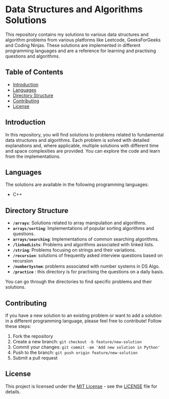 # Data Structures and Algorithms Solutions

This repository contains my solutions to various data structures and algorithm problems from various platforms like Leetcode, GeeksForGeeks and Coding Ninjas. These solutions are implemented in different programming languages and are a reference for learning and practising questions and algorithms.

## Table of Contents

- [Introduction](#introduction)
- [Languages](#languages)
- [Directory Structure](#directory-structure)
- [Contributing](#contributing)
- [License](#license)

## Introduction

In this repository, you will find solutions to problems related to fundamental data structures and algorithms. Each problem is solved with detailed explanations and, where applicable, multiple solutions with different time and space complexities are provided. You can explore the code and learn from the implementations.

## Languages

The solutions are available in the following programming languages:
- C++

## Directory Structure

- **`/arrays`**: Solutions related to array manipulation and algorithms.
- **`arrays/sorting`**: Implementations of popular sorting algorithms and questions.
- **`arrays/searching`**: Implementations of common searching algorithms.
- **`/linkedLists`**: Problems and algorithms associated with linked lists.
- **`/string`**: Problems focusing on strings and their variations.
- **`/recursion`**: solutions of frequently asked interview questions based on recursion
- **`/numberSystem`**: problems associated with number systems in DS Algo.
- **`/practice`** : this directory is for practising the questions on a daily basis.
  

You can go through the directories to find specific problems and their solutions.

## Contributing

If you have a new solution to an existing problem or want to add a solution in a different programming language, please feel free to contribute! Follow these steps:

1. Fork the repository
2. Create a new branch: `git checkout -b feature/new-solution`
3. Commit your changes: `git commit -am 'Add new solution in Python'`
4. Push to the branch: `git push origin feature/new-solution`
5. Submit a pull request

## License

This project is licensed under the [MIT License](LICENSE) - see the [LICENSE](LICENSE) file for details.
